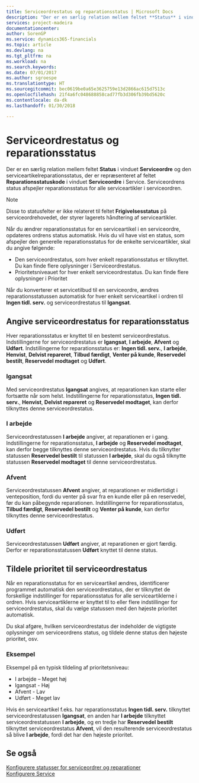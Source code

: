 ```yaml
---
title: Serviceordrestatus og reparationsstatus | Microsoft Docs
description: "Der er en særlig relation mellem feltet **Status** i vinduet **Serviceordre** og den serviceartikelreparationsstatus, der er repræsenteret af feltet **Reparationsstatuskode** i vinduet **Serviceordre** i Service. Serviceordrens status afspejler reparationsstatus for alle serviceartikler i serviceordren."
services: project-madeira
documentationcenter: 
author: SorenGP
ms.service: dynamics365-financials
ms.topic: article
ms.devlang: na
ms.tgt_pltfrm: na
ms.workload: na
ms.search.keywords: 
ms.date: 07/01/2017
ms.author: sgroespe
ms.translationtype: HT
ms.sourcegitcommit: bec0619be0a65e3625759e13d2866ac615d7513c
ms.openlocfilehash: 21f4a6fc048688858cad77fb3d306fb39bd5620c
ms.contentlocale: da-dk
ms.lasthandoff: 01/30/2018

---
```

# <a name="service-order-status-and-repair-status"></a>Serviceordrestatus og reparationsstatus
Der er en særlig relation mellem feltet **Status** i vinduet **Serviceordre** og den serviceartikelreparationsstatus, der er repræsenteret af feltet **Reparationsstatuskode** i vinduet **Serviceordre** i Service. Serviceordrens status afspejler reparationsstatus for alle serviceartikler i serviceordren.  
  
> [!NOTE]  
>  Disse to statusfelter er ikke relateret til feltet **Frigivelsesstatus** på serviceordrehovedet, der styrer lagerets håndtering af serviceartikler.  
  
 Når du ændrer reparationsstatus for en serviceartikel i en serviceordre, opdateres ordrens status automatisk. Hvis du vil have vist en status, som afspejler den generelle reparationsstatus for de enkelte serviceartikler, skal du angive følgende:  
  
* Den serviceordrestatus, som hver enkelt reparationsstatus er tilknyttet. Du kan finde flere oplysninger i Serviceordrestatus.  
* Prioritetsniveauet for hver enkelt serviceordrestatus. Du kan finde flere oplysninger i Prioritet  
  
 Når du konverterer et servicetilbud til en serviceordre, ændres reparationsstatussen automatisk for hver enkelt serviceartikel i ordren til **Ingen tidl. serv.** og serviceordrestatus til **Igangsat**.  
  
## <a name="specifying-service-order-status-for-repair-status"></a>Angive serviceordrestatus for reparationsstatus  
Hver reparationsstatus er knyttet til en bestemt serviceordrestatus. Indstillingerne for serviceordrestatus er **Igangsat**, **I arbejde**, **Afvent** og **Udført**. Indstillingerne for reparationsstatus er: **Ingen tidl. serv.**, **I arbejde**, **Henvist**, **Delvist repareret**, **Tilbud færdigt**, **Venter på kunde**, **Reservedel bestilt**, **Reservedel modtaget** og **Udført**.  
  
### <a name="pending"></a>Igangsat  
Med serviceordrestatus **Igangsat** angives, at reparationen kan starte eller fortsætte når som helst. Indstillingerne for reparationsstatus, **Ingen tidl. serv.**, **Henvist**, **Delvist repareret** og **Reservedel modtaget**, kan derfor tilknyttes denne serviceordrestatus.  
  
### <a name="in-process"></a>I arbejde  
Serviceordrestatussen **I arbejde** angiver, at reparationen er i gang. Indstillingerne for reparationsstatus, **I arbejde** og **Reservedel modtaget**, kan derfor begge tilknyttes denne serviceordrestatus. Hvis du tilknytter statussen **Reservedel bestilt** til statussen **I arbejde**, skal du også tilknytte statussen **Reservedel modtaget** til denne serviceordrestatus.  
  
### <a name="on-hold"></a>Afvent  
Serviceordrestatussen **Afvent** angiver, at reparationen er midlertidigt i venteposition, fordi du venter på svar fra en kunde eller på en reservedel, før du kan påbegynde reparationen. Indstillingerne for reparationsstatus, **Tilbud færdigt**, **Reservedel bestilt** og **Venter på kunde**, kan derfor tilknyttes denne serviceordrestatus.  
  
### <a name="finished"></a>Udført  
Serviceordrestatussen **Udført** angiver, at reparationen er gjort færdig. Derfor er reparationsstatussen **Udført** knyttet til denne status.  
  
## <a name="assigning-priority-to-service-order-status"></a>Tildele prioritet til serviceordrestatus  
Når en reparationsstatus for en serviceartikel ændres, identificerer programmet automatisk den serviceordrestatus, der er tilknyttet de forskellige indstillinger for reparationsstatus for alle serviceartiklerne i ordren. Hvis serviceartiklerne er knyttet til to eller flere indstillinger for serviceordrestatus, skal du vælge statussen med den højeste prioritet automatisk.  
  
Du skal afgøre, hvilken serviceordrestatus der indeholder de vigtigste oplysninger om serviceordrens status, og tildele denne status den højeste prioritet, osv.  
  
### <a name="example"></a>Eksempel  
Eksempel på en typisk tildeling af prioritetsniveau:  
  
* I arbejde – Meget høj  
* Igangsat - Høj  
* Afvent - Lav  
* Udført - Meget lav  
  
Hvis én serviceartikel f.eks. har reparationsstatus **Ingen tidl. serv.** tilknyttet serviceordrestatussen **Igangsat**, en anden har **I arbejde** tilknyttet serviceordrestatussen **I arbejde**, og en tredje har **Reservedel bestilt** tilknyttet serviceordrestatus **Afvent**, vil den resulterende serviceordrestatus så blive **I arbejde**, fordi det har den højeste prioritet.  
  
## <a name="see-also"></a>Se også  
[Konfigurere statusser for serviceordrer og reparationer](service-order-repair-status.md)  
[Konfigurere Service](service-setup-service.md)  

